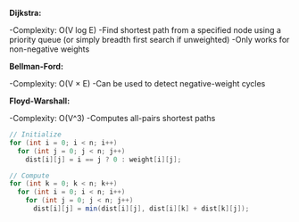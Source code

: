**Dijkstra:**

-Complexity: O(V log E)
-Find shortest path from a specified node using a priority queue (or simply breadth first search if unweighted)
-Only works for non-negative weights

**Bellman-Ford:**

-Complexity: O(V × E)
-Can be used to detect negative-weight cycles

**Floyd-Warshall:**

-Complexity: O(V^3)
-Computes all-pairs shortest paths
``` java
// Initialize
for (int i = 0; i < n; i++)
  for (int j = 0; j < n; j++)
    dist[i][j] = i == j ? 0 : weight[i][j];

// Compute
for (int k = 0; k < n; k++)
  for (int i = 0; i < n; i++)
    for (int j = 0; j < n; j++)
      dist[i][j] = min(dist[i][j], dist[i][k] + dist[k][j]);
```
